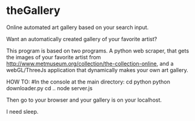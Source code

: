 theGallery
===========
Online automated art gallery based on your search input.

Want an automatically created gallery of your favorite artist?

This program is based on two programs. A python web scraper, that gets the images of your favorite artist from http://www.metmuseum.org/collection/the-collection-online, and a webGL/ThreeJs application that dynamically makes your own art gallery.

HOW TO:
#In the console at the main directory:
cd python
python downloader.py 
cd ..
node server.js

Then go to your browser and your gallery is on your localhost.

I need sleep.

